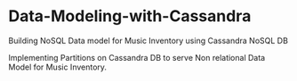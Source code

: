 # Data-Modeling-with-Cassandra
Building NoSQL Data model for Music Inventory using Cassandra NoSQL DB

Implementing Partitions on Cassandra DB to serve Non relational Data Model for Music Inventory.
